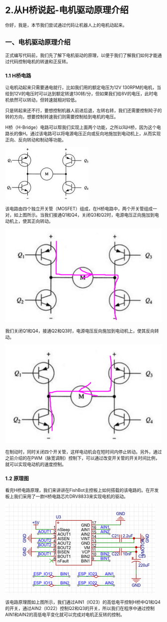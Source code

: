 # 2.从H桥说起-电机驱动原理介绍

你好，我是，本节我们尝试通过代码让机器人上的电机动起来。

## 一、电机驱动原理介绍

正式编写代码前，我们先了解下电机驱动的原理，以便于我们了解我们如何才能通过代码控制电机的转速和正反转。

### 1.1 H桥电路

让电机动起来只需要通电就行，比如我们用的额定电压为12V 130RPM的电机，当给到12V的电压时可以达到额定转速130转/分，但如果我们给8V的电压，此时电机依然可以转动，但转速就相对较低。

只是转起来还不行，要想控制机器人前进后退，左转右转，我们还需要控制轮子的转的方向，想要控制转速我们则需要控制给到电机的电压。

H桥（H-Bridge）电路可以帮我们实现上面两个功能，之所以叫H桥，因为这个电路长的像H。通过该电路可以将电源电压正向或反向地施加到电动机上，从而实现正向、反向转动和制动等功能。



![h桥_360百科](2.%E4%BB%8EH%E6%A1%A5%E8%AF%B4%E8%B5%B7-%E7%94%B5%E6%9C%BA%E9%A9%B1%E5%8A%A8%E5%8E%9F%E7%90%86%E4%BB%8B%E7%BB%8D/imgs/t0107e8bec35d8e3f57.jpg)

该电路由四个独立开关管（MOSFET）组成，在H桥电路中，两个开关管组成一对，如上图所示。当我们接通Q1和Q4，关闭Q3和Q2时，电源电压正向施加到电动机上，使其正向转动。

![image-20230227235052124](2.%E4%BB%8EH%E6%A1%A5%E8%AF%B4%E8%B5%B7-%E7%94%B5%E6%9C%BA%E9%A9%B1%E5%8A%A8%E5%8E%9F%E7%90%86%E4%BB%8B%E7%BB%8D/imgs/image-20230227235052124.png)



我们关闭Q1和Q4，接通Q2和Q3时，电源电压反向施加到电动机上，使其反向转动。

![image-20230227235156672](2.%E4%BB%8EH%E6%A1%A5%E8%AF%B4%E8%B5%B7-%E7%94%B5%E6%9C%BA%E9%A9%B1%E5%8A%A8%E5%8E%9F%E7%90%86%E4%BB%8B%E7%BB%8D/imgs/image-20230227235156672.png)

在制动时，同时关闭四个开关管，这样电动机会在短时间内停止转动。另外，通过之前介绍的在PWM（脉宽调制）控制下，可以通过改变开关管的开关时间比例，就可以实现电动机的速度控制。

### 1.2 原理图

看完H桥电路原理，我们来讲讲在FishBot主控板上如何搭载的该电路的。在开发板上我们采用了一款H桥电路芯片DRV8833来实现电机的驱动。

![image-20230227235749081](2.%E4%BB%8EH%E6%A1%A5%E8%AF%B4%E8%B5%B7-%E7%94%B5%E6%9C%BA%E9%A9%B1%E5%8A%A8%E5%8E%9F%E7%90%86%E4%BB%8B%E7%BB%8D/imgs/image-20230227235749081.png)

该电路原理图如上图所示，我们通过AIN1（IO23）的高低电平控制H桥中Q1和Q4的开关，通过AIN2（IO22）控制Q2和Q3的开关，所以我们在程序中通过控制AIN1和AIN2的高低电平变化就可以完成对电机正反转的控制。